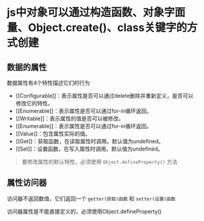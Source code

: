 # js中对象可以通过构造函数、对象字面量、Object.create()、class关键字的方式创建

## 数据的属性

数据属性有4个特性描述它们的行为

- [[Configurable]]：表示属性是否可以通过delete删除并重新定义，是否可以修改它的特性。
- [[Enumerable]]：表示属性是否可以通过for-in循环返回。
- [[Writable]]：表示属性的值是否可以被修改。
- [[Enumerable]]：表示属性是否可以通过for-in循环返回。
- [[Value]]：包含属性实际的值。
- [[Get]]：获取函数，在读取属性时调用。默认值为undefined。
- [[Set]]：设置函数，在写入属性时调用。默认值为undefined。

> 要修改属性的默认特性，必须使用 `Object.defineProperty()` 方法

## 属性访问器

访问器不返回数值，它们返回一个 `getter(获取)函数` 和 `setter(设置)函数`

访问器属性是不能直接定义的，必须使用Object.defineProperty()
